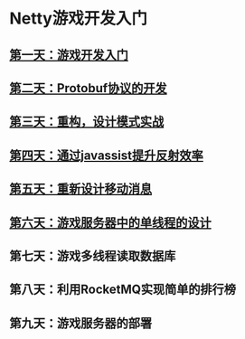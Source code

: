 # Netty游戏开发入门

## [第一天：游戏开发入门](https://github.com/sanzhixiong19860117/studyNetty/tree/master/day01)

## [第二天：Protobuf协议的开发](https://github.com/sanzhixiong19860117/studyNetty/tree/master/day02)

## [第三天：重构，设计模式实战](https://github.com/sanzhixiong19860117/studyNetty/tree/master/day03)

## [第四天：通过javassist提升反射效率](https://github.com/sanzhixiong19860117/studyNetty/tree/master/day04)

## [第五天：重新设计移动消息](https://github.com/sanzhixiong19860117/studyNetty/tree/master/day05)

## [第六天：游戏服务器中的单线程的设计](https://github.com/sanzhixiong19860117/studyNetty/tree/master/day06)

## 第七天：游戏多线程读取数据库

## 第八天：利用RocketMQ实现简单的排行榜

## 第九天：游戏服务器的部署


